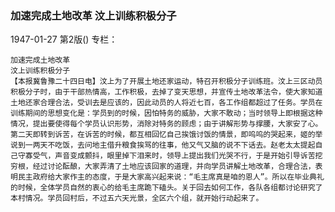 ### 加速完成土地改革  汶上训练积极分子

1947-01-27
第2版()
专栏：

    加速完成土地改革
    汶上训练积极分子
    【本报冀鲁豫二十四日电】汶上为了开展土地还家运动，特召开积极分子训练班。汶上三区动员积极分子时，由于干部热情高，工作积极，去掉了变天思想，并宣传土地改革法令，使大家知道土地还家合理合法，受训去是应该的，因此动员的人将近七百，各工作组都超过了任务。学员在训练期间的思想变化是：学员到的时候，因怕特务的威胁，大家不敢动；当时领导上即根据这种情况，提出要使得每个学员认识形势，消除对特务的顾虑；由于讲解形势与撑腰，大家安了心。第二天即转到诉苦，在诉苦的时候，都互相回忆自己挨饿讨饭的情景，即呜呜的哭起来，姬的举说到一两天不吃饭，去问地主借升粮食挨骂的往事，他又气又脑的说不下话去。赵老太太提起自己守寡受气，声音变成颤抖，眼里掉下泪来时，领导上提出我们光哭不行，于是开始引导诉苦挖穷根，经过讨论酝酿，大家弄清了土地应该回家的道理，并向学员讲解土地改革，合理合法，表明民主政府给大家作主的态度，于是大家高兴起来说：“毛主席真是咱的恩人”。所以在毕业典礼的时候，全体学员自然的衷心的给毛主席跪下磕头。关于回去如何工作，各队各组都讨论研究了本村情况。学员回村后，不过五六天光景，全区六个组，就开始行动起来了。
